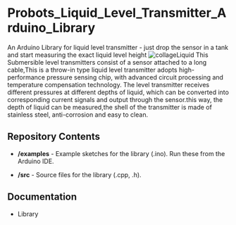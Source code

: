 # Probots_Liquid_Level_Transmitter_Arduino_Library
An Arduino Library for liquid level transmitter - just drop the sensor in a tank and start measuring the exact liquid level height
![collageLiquid](https://user-images.githubusercontent.com/79962605/130906854-7e70e4f6-8b2a-4c08-b20f-1612a96f15db.jpg)
This Submersible level transmitters consist of a sensor attached to a long cable,This is a throw-in type liquid level transmitter adopts high-performance pressure sensing chip, with advanced circuit processing and temperature compensation technology. The level transmitter receives different pressures at different depths of liquid, which can be converted into corresponding current signals and output through the sensor.this way, the depth of liquid can be measured,the shell of the transmitter is made of stainless steel, anti-corrosion and easy to clean.

<h2> Repository Contents </h2>

*   **/examples** - Example sketches for the library (.ino). Run these from the Arduino IDE.

*   **/src** - Source files for the library (.cpp, .h).

<h2> Documentation </h2>

* Library 




